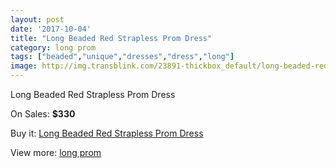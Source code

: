 ```yaml
---
layout: post
date: '2017-10-04'
title: "Long Beaded Red Strapless Prom Dress"
category: long prom
tags: ["beaded","unique","dresses","dress","long"]
image: http://img.transblink.com/23891-thickbox_default/long-beaded-red-strapless-prom-dress.jpg
---
```

Long Beaded Red Strapless Prom Dress

On Sales: **$330**
<a href="https://www.transblink.com/en/long-prom/7578-long-beaded-red-strapless-prom-dress.html"><amp-img layout="responsive" width="600" height="600" src="//img.transblink.com/23891-thickbox_default/long-beaded-red-strapless-prom-dress.jpg" alt="Long Beaded Red Strapless Prom Dress 0" /></a>
<a href="https://www.transblink.com/en/long-prom/7578-long-beaded-red-strapless-prom-dress.html"><amp-img layout="responsive" width="600" height="600" src="//img.transblink.com/23892-thickbox_default/long-beaded-red-strapless-prom-dress.jpg" alt="Long Beaded Red Strapless Prom Dress 1" /></a>

Buy it: [Long Beaded Red Strapless Prom Dress](https://www.transblink.com/en/long-prom/7578-long-beaded-red-strapless-prom-dress.html "Long Beaded Red Strapless Prom Dress")

View more: [long prom](https://www.transblink.com/en/58-long-prom "long prom")